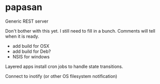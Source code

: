 # papasan

Generic REST server

Don't bother with this yet.
I still need to fill in a bunch.
Comments will tell when it is ready.

 * add build for OSX
 * add build for Deb?
 * NSIS for windows

Layered apps install cron jobs to handle state transitions.

Connect to inotify (or other OS filesystem notification)
